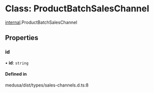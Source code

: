 # Class: ProductBatchSalesChannel

[internal](../modules/internal-25.md).ProductBatchSalesChannel

## Properties

### id

• **id**: `string`

#### Defined in

medusa/dist/types/sales-channels.d.ts:8
